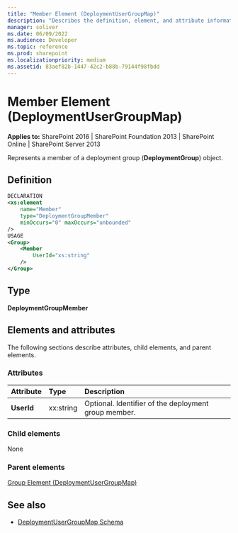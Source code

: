 ```yaml
---
title: "Member Element (DeploymentUserGroupMap)"
description: "Describes the definition, element, and attribute information for the Member Element (DeploymentUserGroupMap)."
manager: soliver
ms.date: 06/09/2022
ms.audience: Developer
ms.topic: reference
ms.prod: sharepoint
ms.localizationpriority: medium
ms.assetid: 83aef82b-1447-42c2-b88b-79144f98fbdd
---
```


# Member Element (DeploymentUserGroupMap)

**Applies to:** SharePoint 2016 | SharePoint Foundation 2013 | SharePoint Online | SharePoint Server 2013
  
Represents a member of a deployment group (**DeploymentGroup**) object.

## Definition

```XML
DECLARATION
<xs:element 
    name="Member" 
    type="DeploymentGroupMember" 
    minOccurs="0" maxOccurs="unbounded" 
/>
USAGE
<Group>
    <Member
        UserId="xs:string"
    />
</Group>

```

## Type

**DeploymentGroupMember**
  
## Elements and attributes

The following sections describe attributes, child elements, and parent elements.

### Attributes

|**Attribute**|**Type**|**Description**|
|:-----|:-----|:-----|
|**UserId** <br/> |xx:string  <br/> |Optional. Identifier of the deployment group member.  <br/> |
   
### Child elements

None
   
### Parent elements

[Group Element (DeploymentUserGroupMap)](group-element-deploymentusergroupmap.md)
   
## See also

- [DeploymentUserGroupMap Schema](deploymentusergroupmap-schema.md)

